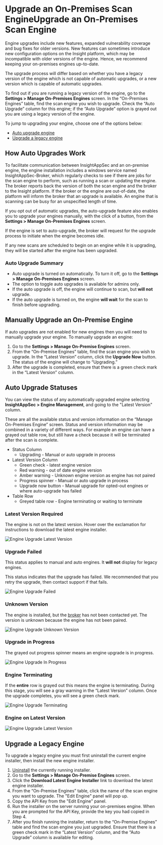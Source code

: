 # Upgrade an On-Premises Scan EngineUpgrade an On-Premises Scan Engine

Engine upgrades include new features, expanded vulnerability coverage and bug fixes for older versions. New features can sometimes introduce new configuration options on the Insight platform, which may be incompatible with older versions of the engine. Hence, we recommend keeping your on-premises engines up-to-date.

The upgrade process will differ based on whether you have a legacy version of the engine which is not capable of automatic upgrades, or a new version which is capable of automatic upgrades.

To find out if you are running a legacy version of the engine, go to the **Settings > Manage On-Premises Engines** screen. In the “On-Premises Engines” table, find the scan engine you wish to upgrade. Check the “Auto Upgrade” column for this engine; if the “Auto Upgrade” option is grayed out you are using a legacy version of the engine.

To jump to upgrading your engine, choose one of the options below:

-   [Auto upgrade engine](https://docs.rapid7.com/insightappsec/upgrade-an-on-premises-scan-engine/#auto-upgrade-summary)
-   [Upgrade a legacy engine](https://docs.rapid7.com/insightappsec/upgrade-an-on-premises-scan-engine/#upgrade-a-legacy-engine)

## How Auto Upgrades Work

To facilitate communication between InsightAppSec and an on-premise engine, the engine installation includes a windows service named InsightAppSec-Broker, which regularly checks to see if there are jobs for the scan engine to perform, such as running a scan or updating the engine. The broker reports back the version of both the scan engine and the broker to the Insight platform. If the broker or the engine are out-of-date, the platform will inform the broker that an upgrade is available. An engine that is scanning can be busy for an unspecified length of time.

If you opt out of automatic upgrades, the auto-upgrade feature also enables you to upgrade your engines manually, with the click of a button, from the **Settings > Manage On-Premises Engines** screen.

If the engine is set to auto-upgrade, the broker will request for the upgrade process to initiate when the engine becomes idle.

If any new scans are scheduled to begin on an engine while it is upgrading, they will be started after the engine has been upgraded.

### Auto Upgrade Summary

-   Auto upgrade is turned on automatically. To turn it off, go to the **Settings > Manage On-Premises Engines** screen.
-   The option to toggle auto upgrades is available for admins only.
-   If the auto upgrade is off, the engine will continue to scan, but **will not** upgrade.
-   If the auto upgrade is turned on, the engine **will wait** for the scan to finish before upgrading.

## Manually Upgrade an On-Premise Engine

If auto upgrades are not enabled for new engines then you will need to manually upgrade your engine. To manually upgrade an engine:

1.  Go to the **Settings > Manage On-Premise Engines** screen.
2.  From the “On-Premise Engines” table, find the scan engine you wish to upgrade. In the “Latest Version” column, click the **Upgrade Now** button. The status of the engine will change to “Upgrading.”
3.  After the upgrade is completed, ensure that there is a green check mark in the “Latest Version” column.

## Auto Upgrade Statuses

You can view the status of any automatically upgraded engine selecting **InsightAppSec > Engine Management**, and going to the "Latest Version" column.

These are all the available status and version information on the “Manage On-Premises Engine” screen. Status and version information may be combined in a variety of different ways. For example an engine can have a grayed out table row, but still have a check because it will be terminated after the scan is complete.

-   Status Column
    -   Upgrading - Manual or auto upgrade in process
-   Latest Version Column
    -   Green check - latest engine version
    -   Red warning - out of date engine version
    -   Amber warning - Unknown engine version as engine has not paired
    -   Progress spinner - Manual or auto upgrade in process
    -   Upgrade now button - Manual upgrade for opted-out engines or where auto-upgrade has failed
-   Table Row
    -   Greyed table row - Engine terminating or waiting to terminate

### Latest Version Required

The engine is not on the latest version. Hover over the exclamation for instructions to download the latest engine installer.

![Engine Upgrade Latest Version](https://docs.rapid7.com/api/docs/file/product-documentation__master/insightappsec/images/scan-engine-latest_version.png)

### Upgrade Failed

This status applies to manual and auto engines. It **will not** display for legacy engines.

This status indicates that the upgrade has failed. We recommended that you retry the upgrade, then contact support if that fails.

![Engine Upgrade Failed](https://docs.rapid7.com/api/docs/file/product-documentation__master/insightappsec/images/retry_upgrade.png)

### Unknown Version

The engine is installed, but the [broker](https://docs.rapid7.com/insightappsec/upgrade-an-on-premises-scan-engine/#how-auto-upgrades-work) has not been contacted yet. The version is unknown because the engine has not been paired.

![Engine Upgrade Unknown Version](https://docs.rapid7.com/api/docs/file/product-documentation__master/insightappsec/images/unknown_version.png)

### Upgrade in Progress

The grayed out progress spinner means an engine upgrade is in progress.

![Engine Upgrade In Progress](https://docs.rapid7.com/api/docs/file/product-documentation__master/insightappsec/images/upgrade_progress.png)

### Engine Terminating

If the **entire** row is grayed out this means the engine is terminating. During this stage, you will see a gray warning in the “Latest Version” column. Once the upgrade completes, you will see a green check mark.

![Engine Upgrade Terminating](https://docs.rapid7.com/api/docs/file/product-documentation__master/insightappsec/images/engine_terminate.png)

### Engine on Latest Version

![Engine Upgrade Latest Version](https://docs.rapid7.com/api/docs/file/product-documentation__master/insightappsec/images/on_latest_version.png)

## Upgrade a Legacy Engine

To upgrade a legacy engine you must first uninstall the current engine installer, then install the new engine installer.

1.  [Uninstall](https://docs.rapid7.com/insightappsec/uninstall-an-on-premise-scan-engine) the currently running installer.
2.  Go to the **Settings > Manage On-Premise Engines** screen.
3.  Click the **Download Latest Engine Installer** link to download the latest engine installer.
4.  From the “On-Premise Engines” table, click the name of the scan engine you want to upgrade. The "Edit Engine" panel will pop up.
5.  Copy the API Key from the "Edit Engine" panel.
6.  Run the installer on the server running your on-premises engine. When you are prompted for the API Key, provide the key you had copied in Step 4.
7.  After you finish running the installer, return to the “On-Premise Engines” table and find the scan engine you just upgraded. Ensure that there is a green check mark in the “Latest Version” column, and the “Auto Upgrade” column is available for editing.